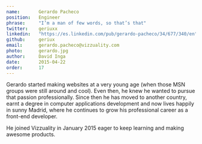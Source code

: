 ```yaml
---
name:       Gerardo Pacheco
position:   Engineer
phrase:     "I’m a man of few words, so that’s that"
twitter:    geriuxx
linkedin:   "https://es.linkedin.com/pub/gerardo-pacheco/34/677/340/en"
github:		geriux
email:      gerardo.pacheco@vizzuality.com
photo:      gerardo.jpg
author:     David Inga
date:       2015-04-22
order:		17
---
```


Gerardo started making websites at a very young age (when those MSN groups were still around and cool). Even then, he knew he wanted to pursue that passion professionally. Since then he has moved to another country, earnt a degree in computer applications development and now lives happily in sunny Madrid, where he continues to grow his professional career as a front-end developer.

He joined Vizzuality in January 2015 eager to keep learning and making awesome products.
